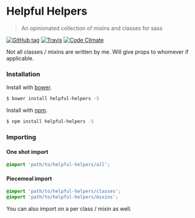 # Helpful Helpers

> An opinionated collection of mixins and classes for sass

[![GitHub tag](https://img.shields.io/github/tag/kuatsure/helpful-helpers.svg?style=flat-square)](https://github.com/kuatsure/helpful-helpers/releases)
[![Travis](https://img.shields.io/travis/kuatsure/helpful-helpers.svg?style=flat-square)](https://travis-ci.org/kuatsure/helpful-helpers)
[![Code Climate](https://img.shields.io/codeclimate/github/kuatsure/helpful-helpers.svg?style=flat-square)](https://codeclimate.com/github/kuatsure/helpful-helpers)

Not all classes / mixins are written by me. Will give props to whomever if applicable.

### Installation

Install with [bower](http://bower.io).

```bash
$ bower install helpful-helpers -S
```

Install with [npm](https://www.npmjs.com/).

```bash
$ npm install helpful-helpers -S
```

### Importing

#### One shot import

```scss
@import 'path/to/helpful-helpers/all';
```

#### Piecemeal import

```scss
@import 'path/to/helpful-helpers/classes';
@import 'path/to/helpful-helpers/mixins';
```

You can also import on a per class / mixin as well.
